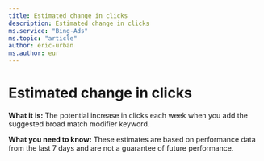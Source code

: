 ```yaml
---
title: Estimated change in clicks
description: Estimated change in clicks
ms.service: "Bing-Ads"
ms.topic: "article"
author: eric-urban
ms.author: eur
---
```


# Estimated change in clicks

**What it is:**        The potential increase in clicks each week when you add the suggested broad match modifier keyword.

**What you need to know:**        These estimates are based on performance data from the last 7 days and are not a guarantee of future performance.


